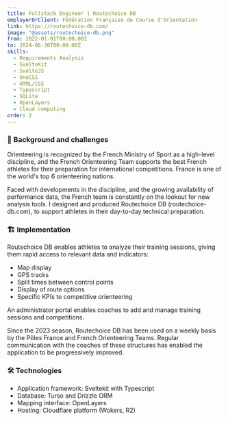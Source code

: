 ```yaml
---
title: Fullstack Engineer | Routechoice DB
employerOrClient: Fédération Française de Course d'Orientation
link: https://routechoice-db.com/
image: "@assets/routechoice-db.png"
from: 2022-01-01T00:00:00Z
to: 2024-06-30T00:00:00Z
skills:
  - Requirements Analysis
  - SvelteKit
  - SvelteJS
  - UnoCSS
  - HTML/CSS
  - Typescript
  - SQLite
  - OpenLayers
  - Cloud computing
order: 2
---
```


### 📖 Background and challenges

Orienteering is recognized by the French Ministry of Sport as a high-level discipline, and the French Orienteering Team supports the best French athletes for their preparation for international competitions. France is one of the world's top 6 orienteering nations.

Faced with developments in the discipline, and the growing availability of performance data, the French team is constantly on the lookout for new analysis tools. I designed and produced Routechoice DB (routechoice-db.com), to support athletes in their day-to-day technical preparation.

### 🏗️ Implementation

Routechoice DB enables athletes to analyze their training sessions, giving them rapid access to relevant data and indicators:

- Map display
- GPS tracks
- Split times between control points
- Display of route options
- Specific KPIs to competitive orienteering

An administrator portal enables coaches to add and manage training sessions and competitions.

Since the 2023 season, Routechoice DB has been used on a weekly basis by the Pôles France and French Orienteering Teams. Regular communication with the coaches of these structures has enabled the application to be progressively improved.

### 🛠️ Technologies

- Application framework: Sveltekit with Typescript
- Database: Turso and Drizzle ORM
- Mapping interface: OpenLayers
- Hosting: Cloudflare platform (Wokers, R2)
